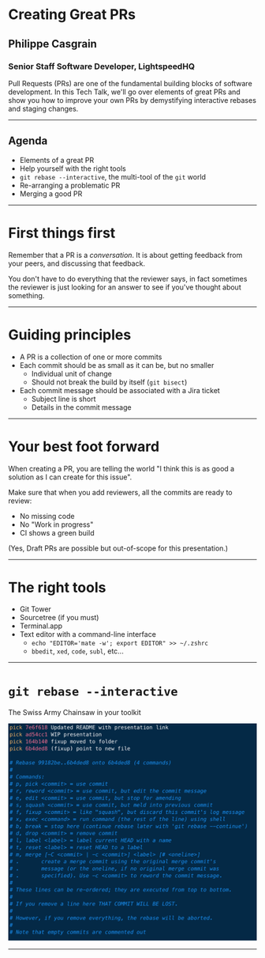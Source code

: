 # Creating Great PRs
## Philippe Casgrain
### Senior Staff Software Developer, LightspeedHQ

Pull Requests (PRs) are one of the fundamental building blocks of software development. In this Tech Talk, we'll go over elements of great PRs and show you how to improve your own PRs by demystifying interactive rebases and staging changes.

---

## Agenda

* Elements of a great PR
* Help yourself with the right tools
* `git rebase --interactive`, the multi-tool of the `git` world
* Re-arranging a problematic PR
* Merging a good PR

---

# First things first

Remember that a PR is a _conversation_. It is about getting feedback from your peers, and discussing that feedback. 

You don't have to do everything that the reviewer says, in fact sometimes the reviewer is just looking for an answer to see if you've thought about something.

---

# Guiding principles

* A PR is a collection of one or more commits
* Each commit should be as small as it can be, but no smaller
  * Individual unit of change
  * Should not break the build by itself (`git bisect`)
* Each commit message should be associated with a Jira ticket
  * Subject line is short
  * Details in the commit message
  
---

# Your best foot forward

When creating a PR, you are telling the world "I think this is as good a solution as I can create for this issue".

Make sure that when you add reviewers, all the commits are ready to review:

* No missing code
* No "Work in progress"
* CI shows a green build

(Yes, Draft PRs are possible but out-of-scope for this presentation.)

---

# The right tools

* Git Tower
* Sourcetree (if you must)
* Terminal.app
* Text editor with a command-line interface
  * `echo "EDITOR='mate -w'; export EDITOR" >> ~/.zshrc`
  * `bbedit`, `xed`, `code`, `subl`, etc...

---

# `git rebase --interactive`

The Swiss Army Chainsaw in your toolkit

![right, fit](interactive-ui.png)

<!-- Here we quickly go over a UI that only a parent could love -->

---

